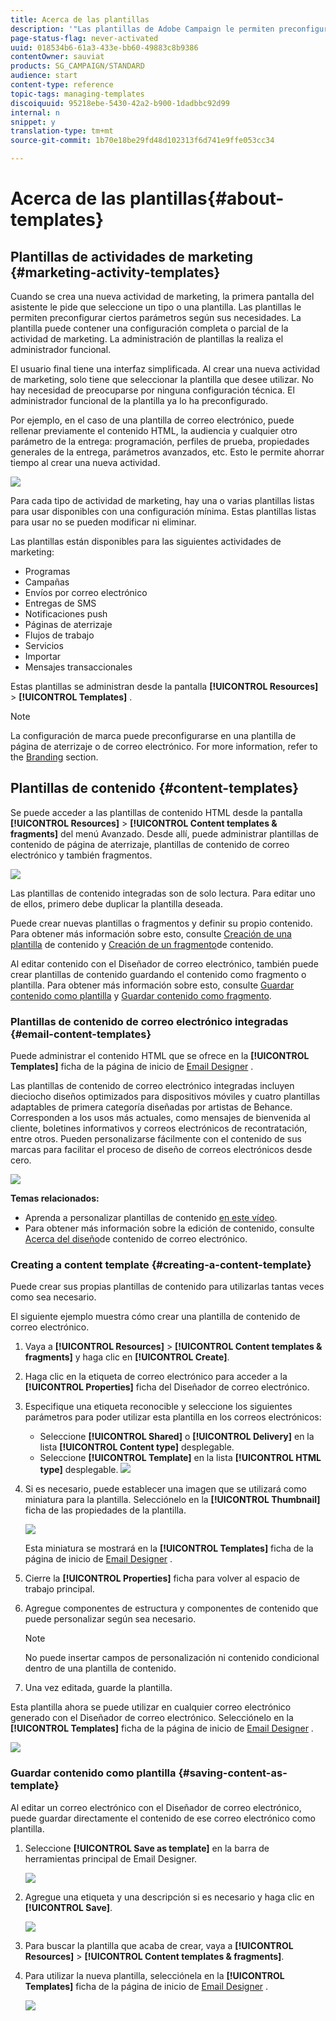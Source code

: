 ```yaml
---
title: Acerca de las plantillas
description: '"Las plantillas de Adobe Campaign le permiten preconfigurar parámetros según sus necesidades: las plantillas pueden contener una configuración completa o parcial de la actividad de marketing para simplificar el uso de Adobe Campaign para usuarios finales no técnicos."'
page-status-flag: never-activated
uuid: 018534b6-61a3-433e-bb60-49883c8b9386
contentOwner: sauviat
products: SG_CAMPAIGN/STANDARD
audience: start
content-type: reference
topic-tags: managing-templates
discoiquuid: 95218ebe-5430-42a2-b900-1dadbbc92d99
internal: n
snippet: y
translation-type: tm+mt
source-git-commit: 1b70e18be29fd48d102313f6d741e9ffe053cc34

---
```



# Acerca de las plantillas{#about-templates}

## Plantillas de actividades de marketing {#marketing-activity-templates}

Cuando se crea una nueva actividad de marketing, la primera pantalla del asistente le pide que seleccione un tipo o una plantilla. Las plantillas le permiten preconfigurar ciertos parámetros según sus necesidades. La plantilla puede contener una configuración completa o parcial de la actividad de marketing. La administración de plantillas la realiza el administrador funcional.

El usuario final tiene una interfaz simplificada. Al crear una nueva actividad de marketing, solo tiene que seleccionar la plantilla que desee utilizar. No hay necesidad de preocuparse por ninguna configuración técnica. El administrador funcional de la plantilla ya lo ha preconfigurado.

Por ejemplo, en el caso de una plantilla de correo electrónico, puede rellenar previamente el contenido HTML, la audiencia y cualquier otro parámetro de la entrega: programación, perfiles de prueba, propiedades generales de la entrega, parámetros avanzados, etc. Esto le permite ahorrar tiempo al crear una nueva actividad.

![](assets/template_1.png)

Para cada tipo de actividad de marketing, hay una o varias plantillas listas para usar disponibles con una configuración mínima. Estas plantillas listas para usar no se pueden modificar ni eliminar.

Las plantillas están disponibles para las siguientes actividades de marketing:

* Programas
* Campañas
* Envíos por correo electrónico
* Entregas de SMS
* Notificaciones push
* Páginas de aterrizaje
* Flujos de trabajo
* Servicios
* Importar
* Mensajes transaccionales

Estas plantillas se administran desde la pantalla **[!UICONTROL Resources]** &gt; **[!UICONTROL Templates]** .

>[!NOTE]
>
>La configuración de marca puede preconfigurarse en una plantilla de página de aterrizaje o de correo electrónico. For more information, refer to the [Branding](../../administration/using/branding.md) section.

## Plantillas de contenido {#content-templates}

Se puede acceder a las plantillas de contenido HTML desde la pantalla **[!UICONTROL Resources]** &gt; **[!UICONTROL Content templates & fragments]** del menú [](../../start/using/interface-description.md#advanced-menu)Avanzado. Desde allí, puede administrar plantillas de contenido de página de aterrizaje, plantillas de contenido de correo electrónico y también fragmentos.

![](assets/content_templates_list.png)

Las plantillas de contenido integradas son de solo lectura. Para editar uno de ellos, primero debe duplicar la plantilla deseada.

Puede crear nuevas plantillas o fragmentos y definir su propio contenido. Para obtener más información sobre esto, consulte [Creación de una plantilla](#creating-a-content-template) de contenido y [Creación de un fragmento](../../designing/using/using-reusable-content.md#creating-a-content-fragment)de contenido.

Al editar contenido con el Diseñador de correo electrónico, también puede crear plantillas de contenido guardando el contenido como fragmento o plantilla. Para obtener más información sobre esto, consulte [Guardar contenido como plantilla](#saving-content-as-template) y [Guardar contenido como fragmento](../../designing/using/using-reusable-content.md#saving-content-as-a-fragment).

### Plantillas de contenido de correo electrónico integradas {#email-content-templates}

Puede administrar el contenido HTML que se ofrece en la **[!UICONTROL Templates]** ficha de la página de inicio de [Email Designer](../../designing/using/designing-content-in-adobe-campaign.md) .

Las plantillas de contenido de correo electrónico integradas incluyen dieciocho diseños optimizados para dispositivos móviles y cuatro plantillas adaptables de primera categoría diseñadas por artistas de Behance. Corresponden a los usos más actuales, como mensajes de bienvenida al cliente, boletines informativos y correos electrónicos de recontratación, entre otros. Pueden personalizarse fácilmente con el contenido de sus marcas para facilitar el proceso de diseño de correos electrónicos desde cero.

![](assets/content_templates.png)

**Temas relacionados:**

* Aprenda a personalizar plantillas de contenido [en este vídeo](https://helpx.adobe.com/campaign/kt/acs/using/acs-email_content_templates-feature-video-use.html).
* Para obtener más información sobre la edición de contenido, consulte [Acerca del diseño](../../designing/using/designing-content-in-adobe-campaign.md)de contenido de correo electrónico.

### Creating a content template {#creating-a-content-template}

Puede crear sus propias plantillas de contenido para utilizarlas tantas veces como sea necesario.

El siguiente ejemplo muestra cómo crear una plantilla de contenido de correo electrónico.

1. Vaya a **[!UICONTROL Resources]** &gt; **[!UICONTROL Content templates & fragments]** y haga clic en **[!UICONTROL Create]**.
1. Haga clic en la etiqueta de correo electrónico para acceder a la **[!UICONTROL Properties]** ficha del Diseñador de correo electrónico.
1. Especifique una etiqueta reconocible y seleccione los siguientes parámetros para poder utilizar esta plantilla en los correos electrónicos:

   * Seleccione **[!UICONTROL Shared]** o **[!UICONTROL Delivery]** en la lista **[!UICONTROL Content type]** desplegable.
   * Seleccione **[!UICONTROL Template]** en la lista **[!UICONTROL HTML type]** desplegable.
   ![](assets/email_designer_create-template.png)

1. Si es necesario, puede establecer una imagen que se utilizará como miniatura para la plantilla. Selecciónelo en la **[!UICONTROL Thumbnail]** ficha de las propiedades de la plantilla.

   ![](assets/email_designer_create-template_thumbnail.png)

   Esta miniatura se mostrará en la **[!UICONTROL Templates]** ficha de la página de inicio de [Email Designer](../../designing/using/designing-content-in-adobe-campaign.md) .

1. Cierre la **[!UICONTROL Properties]** ficha para volver al espacio de trabajo principal.
1. Agregue componentes de estructura y componentes de contenido que puede personalizar según sea necesario.
   >[!NOTE]
   >
   > No puede insertar campos de personalización ni contenido condicional dentro de una plantilla de contenido.
1. Una vez editada, guarde la plantilla.

Esta plantilla ahora se puede utilizar en cualquier correo electrónico generado con el Diseñador de correo electrónico. Selecciónelo en la **[!UICONTROL Templates]** ficha de la página de inicio de [Email Designer](../../designing/using/designing-content-in-adobe-campaign.md) .

![](assets/content_template_new.png)

### Guardar contenido como plantilla {#saving-content-as-template}

Al editar un correo electrónico con el Diseñador de correo electrónico, puede guardar directamente el contenido de ese correo electrónico como plantilla.

<!--[!CAUTION]
>
>You cannot save as template a structure containing personalization fields or dynamic content.-->

1. Seleccione **[!UICONTROL Save as template]** en la barra de herramientas principal de Email Designer.

   ![](assets/email_designer_save-as-template.png)

1. Agregue una etiqueta y una descripción si es necesario y haga clic en **[!UICONTROL Save]**.

   ![](assets/email_designer_save-as-template_creation.png)

1. Para buscar la plantilla que acaba de crear, vaya a **[!UICONTROL Resources]** &gt; **[!UICONTROL Content templates & fragments]**.

1. Para utilizar la nueva plantilla, selecciónela en la **[!UICONTROL Templates]** ficha de la página de inicio de [Email Designer](../../designing/using/designing-content-in-adobe-campaign.md) .

   ![](assets/content_template_new.png)

